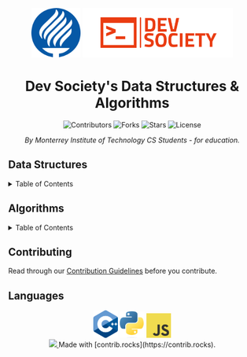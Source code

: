 <!-- MAIN INFO -->
<div align="center">
  <!-- Title: -->
  <img src="images/logo-tec.svg" height="100">
  <img src="images/logo-devsociety.png" height="100">

  <h1>Dev Society's Data Structures & Algorithms</h1>

  <!-- Labels & Badges -->
  <img src="https://img.shields.io/github/contributors/Dev-Society-CCM/DevSociety-DataStructures-Algorithms.svg?style=for-the-badge" height="20" alt="Contributors">

  <img src="https://img.shields.io/github/forks/Dev-Society-CCM/DevSociety-DataStructures-Algorithms.svg?style=for-the-badge" height="20" alt="Forks">

  <img src="https://img.shields.io/github/stars/Dev-Society-CCM/DevSociety-DataStructures-Algorithms.svg?style=for-the-badge" height="20" alt="Stars">

  <img src="https://img.shields.io/github/license/Dev-Society-CCM/DevSociety-DataStructures-Algorithms.svg?style=for-the-badge" height="20" alt="License">

  <!-- Short description: -->
  <p><i>By Monterrey Institute of Technology CS Students - for education.</i></p>
</div>

<!-- DIRECTORY -->
<h2>Data Structures</h2>
<details>
  <summary>Table of Contents</summary>
  <ol>
    <li>
      <a href="dataStructures/linkedList">
        Linked List
        <details>
          <ol>
            <li><a href="dataStructures/linkedList">Linked List</a></li>
          </ol>
        </details>
      </a>
    </li>
    <li><a href="dataStructures/stack">Stack</a></li>
    <li><a href="dataStructures/queue">Queue</a></li>
    <li><a href="dataStructures/hashTable">Hash Table</a></li>
    <li><a href="dataStructures/heap">Heap</a></li>
    <li><a href="dataStructures/trie">Trie</a></li>
    <li><a href="dataStructures/tree">Tree</a></li>
    <li><a href="dataStructures/graph">Graph</a></li>
  </ol>
</details>

<h2>Algorithms</h2>
<details>
  <summary>Table of Contents</summary>
  <ol>
    <li><a href="algorithms/mathematical">Mathematical</a></li>
    <li><a href="algorithms/sorting">Sorting</a></li>
    <li><a href="algorithms/searching">Searching</a></li>
    <li><a href="algorithms/stringProcessing">String Processing</a></li>
    <li><a href="algorithms/geometric">Geometric</a></li>
    <li><a href="algorithms/graph">Graph</a></li>
    <li><a href="algorithms/compression">Compression</a></li>
    <li><a href="algorithms/encryption">Encryption</a></li>
  </ol>
</details>

<!-- Contributing -->
<h2>Contributing</h2>
<p>Read through our <a href="CONTRIBUTING.md">Contribution Guidelines</a> before you contribute.</p>

<!-- Languages -->
<h2>Languages</h2>
<div align="center">
  <img src="images/logo-cpp.png" width="50">
  <img src="images/logo-python.png" width="50">
  <img src="images/logo-javascript.png" width="50">
</div>

<!-- Contributors -->
<div align="center">
<a href="https://github.com/Dev-Society-CCM/DevSociety-DataStructures-Algorithms/graphs/contributors">
  <img src="https://contrib.rocks/image?repo=Dev-Society-CCM/DevSociety-DataStructures-Algorithms" />
</a>
Made with [contrib.rocks](https://contrib.rocks).
</div>
